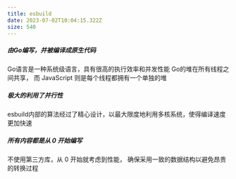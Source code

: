 ```yaml
---
title: esbuild
date: 2023-07-02T10:04:15.322Z
size: 540
---
```

##### 由Go编写，并被编译成原生代码
Go语言是一种系统级语言，具有很高的执行效率和并发性能
Go的堆在所有线程之间共享， 而 JavaScript 则是每个线程都拥有一个单独的堆
##### 极大的利用了并行性
esbuild内部的算法经过了精心设计，以最大限度地利用多核系统，使得编译速度更加快速
##### 所有内容都是从 0 开始编写
不使用第三方库，从 0 开始就考虑到性能， 确保采用一致的数据结构以避免昂贵的转换过程
